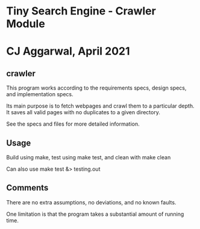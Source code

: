 # Tiny Search Engine - Crawler Module
# CJ Aggarwal, April 2021

## crawler

This program works according to the requirements specs, design specs, and implementation specs.

Its main purpose is to fetch webpages and crawl them to a particular depth. It saves all
valid pages with no duplicates to a given directory.

See the specs and files for more detailed information.

## Usage

Build using make, test using make test, and clean with make clean

Can also use make test &> testing.out

## Comments

There are no extra assumptions, no deviations, and no known faults.

One limitation is that the program takes a substantial amount of running time.